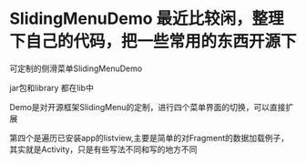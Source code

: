 SlidingMenuDemo  最近比较闲，整理下自己的代码，把一些常用的东西开源下
===============

可定制的侧滑菜单SlidingMenuDemo


jar包和library 都在lib中


Demo是对开源框架SlidingMenu的定制，进行四个菜单界面的切换，可以直接扩展

第四个是遍历已安装app的listview,主要是简单的对Fragment的数据加载例子，其实就是Activity，只是有些写法不同和写的地方不同
